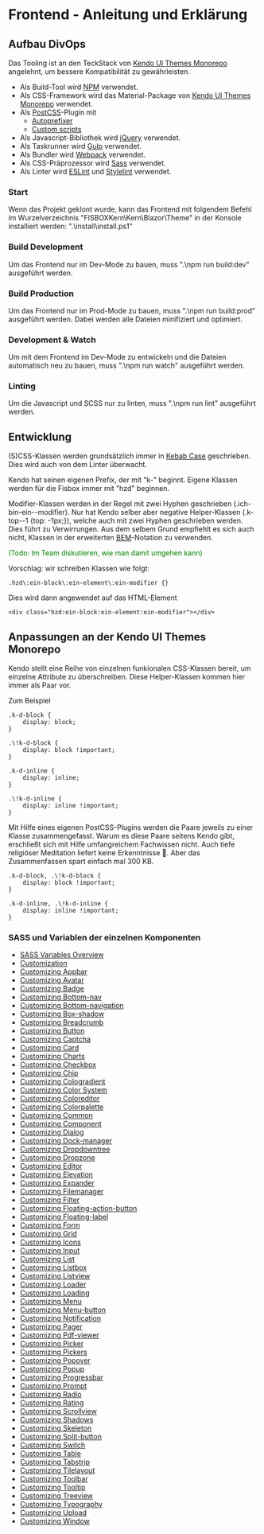 # Frontend - Anleitung und Erklärung

## Aufbau DivOps
Das Tooling ist an den TeckStack von [Kendo UI Themes Monorepo](https://github.com/telerik/kendo-themes) angelehnt, um bessere Kompatibilität zu gewährleisten.
- Als Build-Tool wird [NPM](https://www.npmjs.com/) verwendet.
- Als CSS-Framework wird das Material-Package von [Kendo UI Themes Monorepo](https://github.com/telerik/kendo-themes) verwendet.
- Als [PostCSS](https://postcss.org/)-Plugin mit 
  - [Autoprefixer](https://github.com/postcss/autoprefixer)
  - [Custom scripts](#anpassungen-an-der-kendo-ui-themes-monorepo)
- Als Javascript-Bibliothek wird [jQuery](https://jquery.com/) verwendet.
- Als Taskrunner wird [Gulp](http://gulpjs.com/) verwendet.
- Als Bundler wird [Webpack](https://webpack.js.org/) verwendet.
- Als CSS-Präprozessor wird [Sass](http://sass-lang.com/) verwendet.
- Als Linter wird [ESLint](http://eslint.org/) und [Stylelint](https://stylelint.io/) verwendet.

### Start
Wenn das Projekt geklont wurde, kann das Frontend mit folgendem Befehl im Wurzelverzeichnis "FISBOXKern\Kern\Blazor\Theme" in der Konsole installiert werden: ".\install\install.ps1"

### Build Development
Um das Frontend nur im Dev-Mode zu bauen, muss ".\npm run build:dev" ausgeführt werden.

### Build Production
Um das Frontend nur im Prod-Mode zu bauen, muss ".\npm run build:prod" ausgeführt werden. Dabei werden alle Dateien minifiziert und optimiert.

### Development & Watch
Um mit dem Frontend im Dev-Mode zu entwickeln und die Dateien automatisch neu zu bauen, muss ".\npm run watch" ausgeführt werden.

### Linting
Um die Javascript und SCSS nur zu linten, muss ".\npm run lint" ausgeführt werden.

## Entwicklung
(S)CSS-Klassen werden grundsätzlich immer in [Kebab Case](https://developer.mozilla.org/en-US/docs/Glossary/Kebab_case) geschrieben. Dies wird auch von dem Linter überwacht.

Kendo hat seinen eigenen Prefix, der mit "k-" beginnt. Eigene Klassen werden für die Fisbox immer mit "hzd" beginnen.

Modifier-Klassen werden in der Regel mit zwei Hyphen geschrieben (.ich-bin-ein--modifier). Nur hat Kendo selber aber negative Helper-Klassen (.k-top--1 {top: -1px;}), welche auch mit zwei Hyphen geschrieben werden. Dies führt zu Verwirrungen. Aus dem selbem Grund empfiehlt es sich auch nicht, Klassen in der erweiterten [BEM](https://getbem.com/)-Notation zu verwenden.

<span style="color:green">(Todo: Im Team diskutieren, wie man damit umgehen kann)</span>

Vorschlag: wir schreiben Klassen wie folgt:

```
.hzd\:ein-block\:ein-element\:ein-modifier {}
```

Dies wird dann angewendet auf das HTML-Element

```
<div class="hzd:ein-block:ein-element:ein-modifier"></div>
```

## Anpassungen an der Kendo UI Themes Monorepo
Kendo stellt eine Reihe von einzelnen funkionalen CSS-Klassen bereit, um einzelne Attribute zu überschreiben. Diese Helper-Klassen kommen hier immer als Paar vor.

Zum Beispiel

```
.k-d-block {
    display: block;
}

.\!k-d-block {
    display: block !important;
}

.k-d-inline {
    display: inline;
}

.\!k-d-inline {
    display: inline !important;
}
```
Mit Hilfe eines eigenen PostCSS-Plugins werden die Paare jeweils zu einer Klasse zusammengefasst. Warum es diese Paare seitens Kendo gibt, erschließt sich mit Hilfe umfangreichem Fachwissen nicht. Auch tiefe religiöser Meditation liefert keine Erkenntnisse &#129335;. Aber das Zusammenfassen spart einfach mal 300 KB.
```
.k-d-block, .\!k-d-block {
    display: block !important;
}

.k-d-inline, .\!k-d-inline {
    display: inline !important;
}
```

### SASS und Variablen der einzelnen Komponenten

- [SASS Variables Overview](https://www.telerik.com/kendo-angular-ui/components/styling/variables/)
- [Customization](https://www.telerik.com/kendo-angular-ui/components/styling/theme-material/customization/)
- [Customizing Appbar](https://www.telerik.com/kendo-angular-ui/components/styling/theme-material/customization-appbar/)
- [Customizing Avatar](https://www.telerik.com/kendo-angular-ui/components/styling/theme-material/customization-avatar/)
- [Customizing Badge](https://www.telerik.com/kendo-angular-ui/components/styling/theme-material/customization-badge/)
- [Customizing Bottom-nav](https://www.telerik.com/kendo-angular-ui/components/styling/theme-material/customization-bottom-nav/)
- [Customizing Bottom-navigation](https://www.telerik.com/kendo-angular-ui/components/styling/theme-material/customization-bottom-navigation/)
- [Customizing Box-shadow](https://www.telerik.com/kendo-angular-ui/components/styling/theme-material/customization-box-shadow/)
- [Customizing Breadcrumb](https://www.telerik.com/kendo-angular-ui/components/styling/theme-material/customization-breadcrumb/)
- [Customizing Button](https://www.telerik.com/kendo-angular-ui/components/styling/theme-material/customization-button/)
- [Customizing Captcha](https://www.telerik.com/kendo-angular-ui/components/styling/theme-material/customization-captcha/)
- [Customizing Card](https://www.telerik.com/kendo-angular-ui/components/styling/theme-material/customization-card/)
- [Customizing Charts](https://www.telerik.com/kendo-angular-ui/components/styling/theme-material/customization-charts/)
- [Customizing Checkbox](https://www.telerik.com/kendo-angular-ui/components/styling/theme-material/customization-checkbox/)
- [Customizing Chip](https://www.telerik.com/kendo-angular-ui/components/styling/theme-material/customization-chip/)
- [Customizing Cologradient](https://www.telerik.com/kendo-angular-ui/components/styling/theme-material/customization-cologradient/)
- [Customizing Color System](https://www.telerik.com/kendo-angular-ui/components/styling/theme-material/customization-color-system/)
- [Customizing Coloreditor](https://www.telerik.com/kendo-angular-ui/components/styling/theme-material/customization-coloreditor/)
- [Customizing Colorpalette](https://www.telerik.com/kendo-angular-ui/components/styling/theme-material/customization-colorpalette/)
- [Customizing Common](https://www.telerik.com/kendo-angular-ui/components/styling/theme-material/customization-common/)
- [Customizing Component](https://www.telerik.com/kendo-angular-ui/components/styling/theme-material/customization-component/)
- [Customizing Dialog](https://www.telerik.com/kendo-angular-ui/components/styling/theme-material/customization-dialog/)
- [Customizing Dock-manager](https://www.telerik.com/kendo-angular-ui/components/styling/theme-material/customization-dock-manager/)
- [Customizing Dropdowntree](https://www.telerik.com/kendo-angular-ui/components/styling/theme-material/customization-dropdowntree/)
- [Customizing Dropzone](https://www.telerik.com/kendo-angular-ui/components/styling/theme-material/customization-dropzone/)
- [Customizing Editor](https://www.telerik.com/kendo-angular-ui/components/styling/theme-material/customization-editor/)
- [Customizing Elevation](https://www.telerik.com/kendo-angular-ui/components/styling/theme-material/customization-elevation/)
- [Customizing Expander](https://www.telerik.com/kendo-angular-ui/components/styling/theme-material/customization-expander/)
- [Customizing Filemanager](https://www.telerik.com/kendo-angular-ui/components/styling/theme-material/customization-filemanager/)
- [Customizing Filter](https://www.telerik.com/kendo-angular-ui/components/styling/theme-material/customization-filter/)
- [Customizing Floating-action-button](https://www.telerik.com/kendo-angular-ui/components/styling/theme-material/customization-floating-action-button/)
- [Customizing Floating-label](https://www.telerik.com/kendo-angular-ui/components/styling/theme-material/customization-floating-label/)
- [Customizing Form](https://www.telerik.com/kendo-angular-ui/components/styling/theme-material/customization-form/)
- [Customizing Grid](https://www.telerik.com/kendo-angular-ui/components/styling/theme-material/customization-grid/)
- [Customizing Icons](https://www.telerik.com/kendo-angular-ui/components/styling/theme-material/customization-icons/)
- [Customizing Input](https://www.telerik.com/kendo-angular-ui/components/styling/theme-material/customization-input/)
- [Customizing List](https://www.telerik.com/kendo-angular-ui/components/styling/theme-material/customization-list/)
- [Customizing Listbox](https://www.telerik.com/kendo-angular-ui/components/styling/theme-material/customization-listbox/)
- [Customizing Listview](https://www.telerik.com/kendo-angular-ui/components/styling/theme-material/customization-listview/)
- [Customizing Loader](https://www.telerik.com/kendo-angular-ui/components/styling/theme-material/customization-loader/)
- [Customizing Loading](https://www.telerik.com/kendo-angular-ui/components/styling/theme-material/customization-loading/)
- [Customizing Menu](https://www.telerik.com/kendo-angular-ui/components/styling/theme-material/customization-menu/)
- [Customizing Menu-button](https://www.telerik.com/kendo-angular-ui/components/styling/theme-material/customization-menu-button/)
- [Customizing Notification](https://www.telerik.com/kendo-angular-ui/components/styling/theme-material/customization-notification/)
- [Customizing Pager](https://www.telerik.com/kendo-angular-ui/components/styling/theme-material/customization-pager/)
- [Customizing Pdf-viewer](https://www.telerik.com/kendo-angular-ui/components/styling/theme-material/customization-pdf-viewer/)
- [Customizing Picker](https://www.telerik.com/kendo-angular-ui/components/styling/theme-material/customization-picker/)
- [Customizing Pickers](https://www.telerik.com/kendo-angular-ui/components/styling/theme-material/customization-pickers/)
- [Customizing Popover](https://www.telerik.com/kendo-angular-ui/components/styling/theme-material/customization-popover/)
- [Customizing Popup](https://www.telerik.com/kendo-angular-ui/components/styling/theme-material/customization-popup/)
- [Customizing Progressbar](https://www.telerik.com/kendo-angular-ui/components/styling/theme-material/customization-progressbar/)
- [Customizing Prompt](https://www.telerik.com/kendo-angular-ui/components/styling/theme-material/customization-prompt/)
- [Customizing Radio](https://www.telerik.com/kendo-angular-ui/components/styling/theme-material/customization-radio/)
- [Customizing Rating](https://www.telerik.com/kendo-angular-ui/components/styling/theme-material/customization-rating/)
- [Customizing Scrollview](https://www.telerik.com/kendo-angular-ui/components/styling/theme-material/customization-scrollview/)
- [Customizing Shadows](https://www.telerik.com/kendo-angular-ui/components/styling/theme-material/customization-shadows/)
- [Customizing Skeleton](https://www.telerik.com/kendo-angular-ui/components/styling/theme-material/customization-skeleton/)
- [Customizing Split-button](https://www.telerik.com/kendo-angular-ui/components/styling/theme-material/customization-split-button/)
- [Customizing Switch](https://www.telerik.com/kendo-angular-ui/components/styling/theme-material/customization-switch/)
- [Customizing Table](https://www.telerik.com/kendo-angular-ui/components/styling/theme-material/customization-table/)
- [Customizing Tabstrip](https://www.telerik.com/kendo-angular-ui/components/styling/theme-material/customization-tabstrip/)
- [Customizing Tilelayout](https://www.telerik.com/kendo-angular-ui/components/styling/theme-material/customization-tilelayout/)
- [Customizing Toolbar](https://www.telerik.com/kendo-angular-ui/components/styling/theme-material/customization-toolbar/)
- [Customizing Tooltip](https://www.telerik.com/kendo-angular-ui/components/styling/theme-material/customization-tooltip/)
- [Customizing Treeview](https://www.telerik.com/kendo-angular-ui/components/styling/theme-material/customization-treeview/)
- [Customizing Typography](https://www.telerik.com/kendo-angular-ui/components/styling/theme-material/customization-typography/)
- [Customizing Upload](https://www.telerik.com/kendo-angular-ui/components/styling/theme-material/customization-upload/)
- [Customizing Window](https://www.telerik.com/kendo-angular-ui/components/styling/theme-material/customization-window/)

